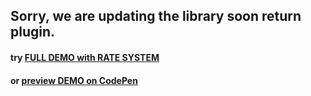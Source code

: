 ## Sorry, we are updating the library soon return plugin.
#### try [FULL DEMO with RATE SYSTEM](http://troevkube.ru/flappy/)
#### or [preview DEMO on CodePen](http://codepen.io/Maseone/details/gtqLI)
